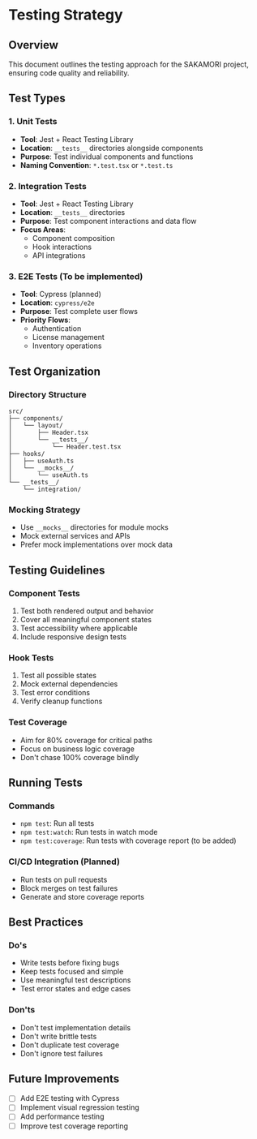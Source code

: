 # Testing Strategy

## Overview
This document outlines the testing approach for the SAKAMORI project, ensuring code quality and reliability.

## Test Types

### 1. Unit Tests
- **Tool**: Jest + React Testing Library
- **Location**: `__tests__` directories alongside components
- **Purpose**: Test individual components and functions
- **Naming Convention**: `*.test.tsx` or `*.test.ts`

### 2. Integration Tests
- **Tool**: Jest + React Testing Library
- **Location**: `__tests__` directories
- **Purpose**: Test component interactions and data flow
- **Focus Areas**:
  - Component composition
  - Hook interactions
  - API integrations

### 3. E2E Tests (To be implemented)
- **Tool**: Cypress (planned)
- **Location**: `cypress/e2e`
- **Purpose**: Test complete user flows
- **Priority Flows**:
  - Authentication
  - License management
  - Inventory operations

## Test Organization

### Directory Structure
```
src/
├── components/
│   └── layout/
│       ├── Header.tsx
│       └── __tests__/
│           └── Header.test.tsx
├── hooks/
│   ├── useAuth.ts
│   └── __mocks__/
│       └── useAuth.ts
└── __tests__/
    └── integration/
```

### Mocking Strategy
- Use `__mocks__` directories for module mocks
- Mock external services and APIs
- Prefer mock implementations over mock data

## Testing Guidelines

### Component Tests
1. Test both rendered output and behavior
2. Cover all meaningful component states
3. Test accessibility where applicable
4. Include responsive design tests

### Hook Tests
1. Test all possible states
2. Mock external dependencies
3. Test error conditions
4. Verify cleanup functions

### Test Coverage
- Aim for 80% coverage for critical paths
- Focus on business logic coverage
- Don't chase 100% coverage blindly

## Running Tests

### Commands
- `npm test`: Run all tests
- `npm test:watch`: Run tests in watch mode
- `npm test:coverage`: Run tests with coverage report (to be added)

### CI/CD Integration (Planned)
- Run tests on pull requests
- Block merges on test failures
- Generate and store coverage reports

## Best Practices

### Do's
- Write tests before fixing bugs
- Keep tests focused and simple
- Use meaningful test descriptions
- Test error states and edge cases

### Don'ts
- Don't test implementation details
- Don't write brittle tests
- Don't duplicate test coverage
- Don't ignore test failures

## Future Improvements
- [ ] Add E2E testing with Cypress
- [ ] Implement visual regression testing
- [ ] Add performance testing
- [ ] Improve test coverage reporting
